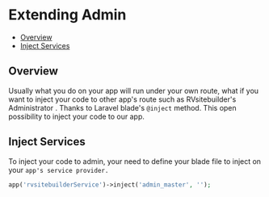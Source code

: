 # Extending Admin
- [Overview](#overview)
- [Inject Services](#inject-services)
## Overview

Usually what you do on your app will run under your own route, what if you want to inject your code to other app's route such as RVsitebuilder's Administrator . Thanks to Laravel blade's `@inject` method. This open possibility to inject your code to our app.

## Inject Services

To inject your code to admin, your need to define your blade file to inject on your `app's service provider.`
```php
app('rvsitebuilderService')->inject('admin_master', '');
```